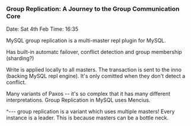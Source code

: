 ### Group Replication: A Journey to the Group Communication Core

Date: Sat 4th Feb
Time: 16:35

MySQL group replication is a multi-master repl plugin for MySQL.

Has built-in automatc failover, conflict detection and group membership (sharding?)

Write is applied locally to all masters. The transaction is sent to the inno (backing MySQL repl engine). It's only comitted when they don't detect a conflict.

Many variants of Paxos -- it's so complex that it has many different interpretations. Group Replication in MySQL uses Mencius. 

^--- group replication is a variant which uses multiple masters! Every instance is a leader. This is because masters can be a bottle neck.